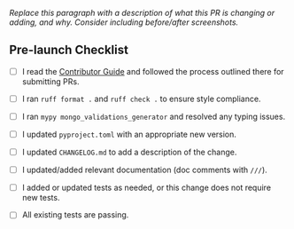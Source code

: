 _Replace this paragraph with a description of what this PR is changing or adding, and why. Consider including before/after screenshots._

## Pre-launch Checklist

- [ ] I read the [Contributor Guide] and followed the process outlined there for submitting PRs.
- [ ] I ran `ruff format .` and `ruff check .` to ensure style compliance.
- [ ] I ran `mypy mongo_validations_generator` and resolved any typing issues.
- [ ] I updated `pyproject.toml` with an appropriate new version.
- [ ] I updated `CHANGELOG.md` to add a description of the change.
- [ ] I updated/added relevant documentation (doc comments with `///`).
- [ ] I added or updated tests as needed, or this change does not require new tests.
- [ ] All existing tests are passing.


<!-- Links -->

[Contributor Guide]: https://github.com/all-win-solutions/mongo_validations_generator/blob/main/CONTRIBUTING.md

